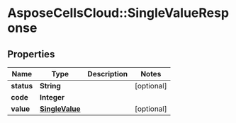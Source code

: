 # AsposeCellsCloud::SingleValueResponse

## Properties
Name | Type | Description | Notes
------------ | ------------- | ------------- | -------------
**status** | **String** |  | [optional] 
**code** | **Integer** |  | 
**value** | [**SingleValue**](SingleValue.md) |  | [optional] 


